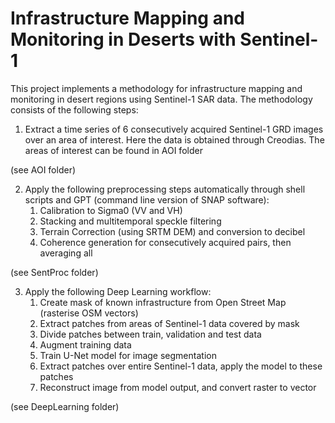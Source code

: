 # Infrastructure Mapping and Monitoring in Deserts with Sentinel-1
This project implements a methodology for infrastructure mapping and monitoring in desert regions using Sentinel-1 SAR data. The methodology consists of the following steps:

1) Extract a time series of 6 consecutively acquired Sentinel-1 GRD images over an area of interest. Here the data is obtained through Creodias. The areas of interest can be found in AOI folder 

(see AOI folder)

2) Apply the following preprocessing steps automatically through shell scripts and GPT (command line version of SNAP software):
   1) Calibration to Sigma0 (VV and VH)
   2) Stacking and multitemporal speckle filtering
   3) Terrain Correction (using SRTM DEM) and conversion to decibel
   4) Coherence generation for consecutively acquired pairs, then averaging all

(see SentProc folder)
   
3) Apply the following Deep Learning workflow:
   1) Create mask of known infrastructure from Open Street Map (rasterise OSM vectors)
   2) Extract patches from areas of Sentinel-1 data covered by mask
   3) Divide patches between train, validation and test data
   3) Augment training data
   4) Train U-Net model for image segmentation
   5) Extract patches over entire Sentinel-1 data, apply the model to these patches
   6) Reconstruct image from model output, and convert raster to vector

(see DeepLearning folder)
